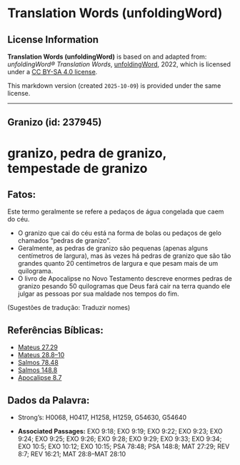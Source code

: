 # Translation Words (unfoldingWord)

## License Information

**Translation Words (unfoldingWord)** is based on and adapted from: _unfoldingWord® Translation Words_, [unfoldingWord](https://unfoldingword.org/utw), 2022, which is licensed under a [CC BY-SA 4.0 license](https://creativecommons.org/licenses/by-sa/4.0/legalcode.en).

This markdown version (created `2025-10-09`) is provided under the same license.



--------------------------------

## Granizo (id: 237945)

granizo, pedra de granizo, tempestade de granizo
================================================

Fatos:
------

Este termo geralmente se refere a pedaços de água congelada que caem do céu.

* O granizo que cai do céu está na forma de bolas ou pedaços de gelo chamados “pedras de granizo”.
* Geralmente, as pedras de granizo são pequenas (apenas alguns centímetros de largura), mas às vezes há pedras de granizo que são tão grandes quanto 20 centímetros de largura e que pesam mais de um quilograma.
* O livro de Apocalipse no Novo Testamento descreve enormes pedras de granizo pesando 50 quilogramas que Deus fará cair na terra quando ele julgar as pessoas por sua maldade nos tempos do fim.

(Sugestões de tradução: Traduzir nomes)

Referências Bíblicas:
---------------------

* [Mateus 27\.29](https://ref.ly/Matt27:29)
* [Mateus 28\.8–10](https://ref.ly/Matt28:8-Matt28:10)
* [Salmos 78\.48](https://ref.ly/Ps78:48)
* [Salmos 148\.8](https://ref.ly/Ps148:8)
* [Apocalipse 8\.7](https://ref.ly/Rev8:7)

Dados da Palavra:
-----------------

* Strong’s: H0068, H0417, H1258, H1259, G54630, G54640

* **Associated Passages:** EXO 9:18; EXO 9:19; EXO 9:22; EXO 9:23; EXO 9:24; EXO 9:25; EXO 9:26; EXO 9:28; EXO 9:29; EXO 9:33; EXO 9:34; EXO 10:5; EXO 10:12; EXO 10:15; PSA 78:48; PSA 148:8; MAT 27:29; REV 8:7; REV 16:21; MAT 28:8–MAT 28:10

